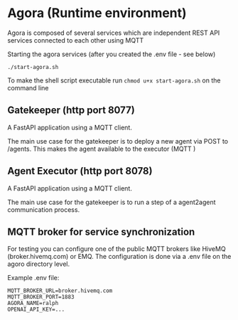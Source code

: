 # Agora (Runtime environment)
Agora is composed of several services which are independent REST API services connected to each other using MQTT

Starting the agora services (after you created the .env file - see below)
```
./start-agora.sh
```
To make the shell script executable run `chmod u+x start-agora.sh` on the command line

## Gatekeeper (http port 8077)
A FastAPI application using a MQTT client.

The main use case for the gatekeeper is to deploy a new agent via POST to /agents. This makes the agent available to the executor (MQTT )

## Agent Executor (http port 8078)
A FastAPI application using a MQTT client.

The main use case for the gatekeeper is to run a step of a agent2agent communication process. 

## MQTT broker for service synchronization
For testing you can configure one of the public MQTT brokers like HiveMQ (broker.hivemq.com) or EMQ. The configuration is done via a .env file on the agoro directory level.

Example .env file:
```
MQTT_BROKER_URL=broker.hivemq.com
MQTT_BROKER_PORT=1883
AGORA_NAME=ralph
OPENAI_API_KEY=...
```




